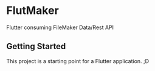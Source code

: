 # FlutMaker

Flutter consuming FileMaker Data/Rest API

## Getting Started

This project is a starting point for a Flutter application. ;D
